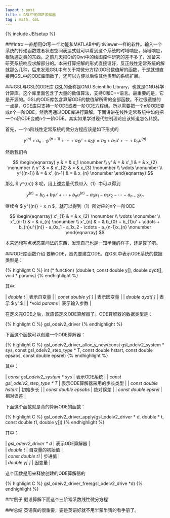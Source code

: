 ```yaml
---
layout : post
title : GSL中的ODE求解器
tag : math, GSL
---
```


{% include JB/setup %}

###Intro
一直想用Qt写一个功能和MATLAB中的ltiviewer一样的软件。输入一个系统的传递函数或者状态空间表达式就可以看到这个系统的时域响应，频域响应，根轨迹之类的东西。之前几天把Qt的Qwt中的绘图控件研究的差不多了，准备来研究系统响应求解部分的。本来打算把解的形式直接设好，反正线性定常系统的解就那么几种，后来发现GSL中有关于常微分方程(ODE)数值解的函数，于是就想直接用GSL中的ODE库函数了，还可以方便以后像其他类型的系统扩展。

###GSL与GSL的ODE库
[GSL](http://www.gnu.org/software/gsl/)的全称是GNU Scientific Library，也就是GNU科学计算库。这个库里面包含了大量的数值算法，支持C和C++语言。最重要的是，它是开源的。GSL的ODE库包含算解ODE的数值解所需的全部函数。不过很遗憾的一点是，ODE库只支持一阶ODE或者一阶ODE方程组。所以需要把一个n阶ODE变成n个一阶ODE，然后再通过ODE库进行算解。下面讲讲在线性定常系统中如何把一个n阶ODE变成n个一阶ODE。其实如果学过现代控制理论应该知道怎么转换。

首先，一个n阶线性定常系统的微分方程应该是如下形式的

$$
\begin{equation}
	y^{(n)} + a_{n-1}y^{(n-1)} + \cdots + a_{1}y' + a_{0}y = b_{0} + b_{1}u' + \cdots +  b_{n}u^{(n)}
\end{equation}
$$

然后我们令

$$
\begin{eqnarray}
	y & = & x_1 \nonumber \\
	y' & = & x'_1 & = & x_{2} \nonumber \\
	y'' & = & x'_{2} & = & x_{3} \nonumber \\
	\vdots \nonumber \\
	y^{(n-1)} & = & x'_{n-1} & = & x_{n} \nonumber
\end{eqnarray}
$$

那么 $ y^{(n)} $ 呢，用上述变量代换带入（1）中可以得到

$$
\begin{equation}
	y^{(n)} =  b_{0} + b_{1}u' + \cdots +  b_{n}u^{(n)} - a_0x_1 - a_1x_2 - \cdots - a_{n-2}x_{n}
\end{equation}
$$

继续令 $ y^{(n)} = x_n $，就可以得到（1）所对应的n个一阶ODE

$$
\begin{eqnarray}
x'_{1} & = & x_{2} \nonumber \\
\vdots \nonumber \\
x'_{n-1} & = & x_{n} \nonumber \\
x'_{n} & = & b_{0} + b_{1}u' + \cdots +  b_{n}u^{(n)} - a_0x_1 - a_1x_2 - \cdots - a_{n-1}x_{n} \nonumber
\end{eqnarray}
$$

本来还想写点状态空间法的东西，发现自己也是一知半懂的样子，还是算了吧。


###ODE库函数介绍
要解ODE，首先要建立ODE。在GSL中表示ODE系统的数据类型是：

{% highlight C %}
int (* function) (double t, const double y[], double dydt[], void * params)
{% endhighlight %}

其中: 

| *double t*          | 表示自变量   |
| *const double y[ ]* | 表示因变量   |
| *double dydt[ ]*    | 表示 $ y' $  |
| *void *params*      | 表示输入参数 |


在定义完ODE之后，就应该定义ODE算解器了。ODE算解器的数据类型是：


{% highlight C %}
gsl_odeiv2_driver
{% endhighlight %}


下面这个函数可以创建一个ODE算解器：


{% highlight C %}
gsl_odeiv2_driver_alloc_y_new(const gsl_odeiv2_system * sys, const gsl_odeiv2_step_type * T, const double hstart, const double epsabs, const double epsrel)
{% endhighlight %}

其中：

| *const gsl_odeiv2_system \* sys*  | 表示ODE系统                 |
| *const gsl_odeiv2_step_type \* T* | 表示ODE算解器采用的步长类型 |
| *const double hstart*             | 初始步长                    |
| *const double epsabs*             | 绝对误差                    |
| *const double epsrel*             | 相对误差                    |


下面这个函数就是真的算解ODE的函数：


{% highlight C %}
gsl_odeiv2_driver_apply(gsl_odeiv2_driver * d, double * t, const double t1, double y[])
{% endhighlight %}

其中：

| *gsl_odeiv2_driver \* d* | 表示ODE算解器  |   
| *double t*               | 自变量的初始值 |   
| *const double t1*        | 步进值         |   
| *double y[ ]*            | 因变量         |   


这个函数是用来释放创建的ODE算解器的


{% highlight C %}
gsl_odeiv2_driver_free(gsl_odeiv2_drive *d)
{% endhighlight %}


###例子
假设算解下面这个三阶常系数线性微分方程

	

###总结
英语真的很重要，要是英语好就不用半蒙半猜的看手册了。
